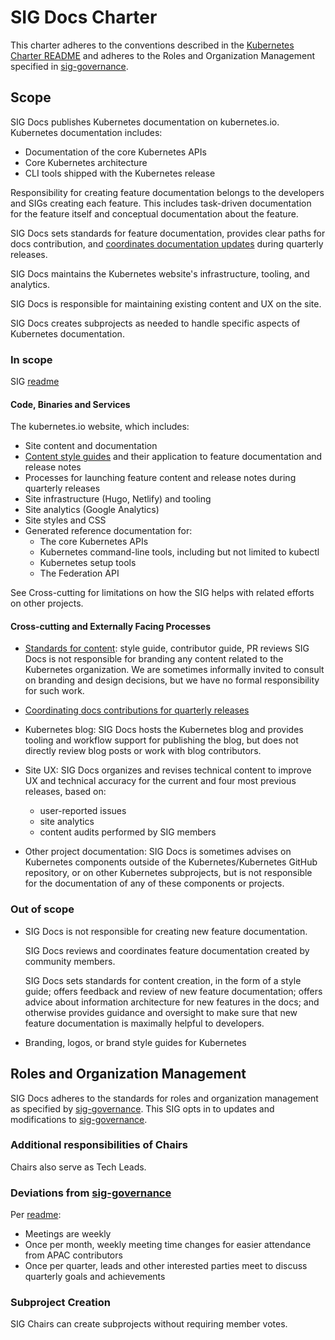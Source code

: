 # SIG Docs Charter

This charter adheres to the conventions described in the [Kubernetes Charter README] and adheres to the Roles and Organization Management specified in [sig-governance].

## Scope

SIG Docs publishes Kubernetes documentation on kubernetes.io. Kubernetes documentation includes:
  - Documentation of the core Kubernetes APIs
  - Core Kubernetes architecture 
  - CLI tools shipped with the Kubernetes release

Responsibility for creating feature documentation belongs to the developers and SIGs creating each feature. This includes task-driven documentation for the feature itself and conceptual documentation about the feature.

SIG Docs sets standards for feature documentation, provides clear paths for docs contribution, and [coordinates documentation updates][docs-release] during quarterly releases.

SIG Docs maintains the Kubernetes website's infrastructure, tooling, and analytics.

SIG Docs is responsible for maintaining existing content and UX on the site.

SIG Docs creates subprojects as needed to handle specific aspects of Kubernetes documentation.

### In scope

SIG [readme]

#### Code, Binaries and Services

The kubernetes.io website, which includes:
* Site content and documentation
* [Content style guides][standards] and their application to feature documentation and release notes
* Processes for launching feature content and release notes during quarterly releases
* Site infrastructure (Hugo, Netlify) and tooling
* Site analytics (Google Analytics)
* Site styles and CSS
* Generated reference documentation for:
    - The core Kubernetes APIs
    - Kubernetes command-line tools, including but not limited to kubectl
    - Kubernetes setup tools
    - The Federation API

See Cross-cutting for limitations on how the SIG helps with related efforts on other projects.

#### Cross-cutting and Externally Facing Processes

- [Standards for content][standards]: style guide, contributor guide, PR reviews
  SIG Docs is not responsible for branding any content related to the Kubernetes organization. We are sometimes informally invited to consult on branding and design decisions, but we have no formal responsibility for such work.
  
- [Coordinating docs contributions for quarterly releases][docs-release]

- Kubernetes blog:
  SIG Docs hosts the Kubernetes blog and provides tooling and workflow support for publishing the blog, but does not directly review blog posts or work with blog contributors.

- Site UX:
  SIG Docs organizes and revises technical content to improve UX and technical accuracy for the current and four most previous releases, based on:
  - user-reported issues
  - site analytics
  - content audits performed by SIG members

- Other project documentation:
  SIG Docs is sometimes advises on Kubernetes components outside of the Kubernetes/Kubernetes GitHub repository, or on other Kubernetes subprojects, but is not responsible for the documentation of any of these components or projects.

### Out of scope

- SIG Docs is not responsible for creating new feature documentation.

    SIG Docs reviews and coordinates feature documentation created by community members.
    
    SIG Docs sets standards for content creation, in the form of a style guide; offers feedback and review of new feature documentation; offers advice about information architecture for new features in the docs; and otherwise provides guidance and oversight to make sure that new feature documentation is maximally helpful to developers.
    
- Branding, logos, or brand style guides for Kubernetes 

## Roles and Organization Management

SIG Docs adheres to the standards for roles and organization management as specified by [sig-governance]. This SIG opts in to updates and modifications to [sig-governance].

### Additional responsibilities of Chairs

Chairs also serve as Tech Leads.

### Deviations from [sig-governance]

Per [readme]: 

- Meetings are weekly
- Once per month, weekly meeting time changes for easier attendance from APAC contributors
- Once per quarter, leads and other interested parties meet to discuss quarterly goals and achievements

### Subproject Creation

SIG Chairs can create subprojects without requiring member votes.



[sig-governance]: https://github.com/kubernetes/community/blob/master/committee-steering/governance/sig-governance.md
[readme]: https://github.com/kubernetes/community/tree/master/sig-docs
[Kubernetes Charter README]: https://github.com/kubernetes/community/blob/master/committee-steering/governance/README.md
[standards]: https://kubernetes.io/docs/contribute/
[docs-release]: https://github.com/kubernetes/sig-release/tree/master/release-team/role-handbooks/docs